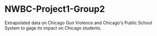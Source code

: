 # NWBC-Project1-Group2
Extrapolated data on Chicago Gun Violence and Chicago's Public School System to gage its impact on Chicago students.
